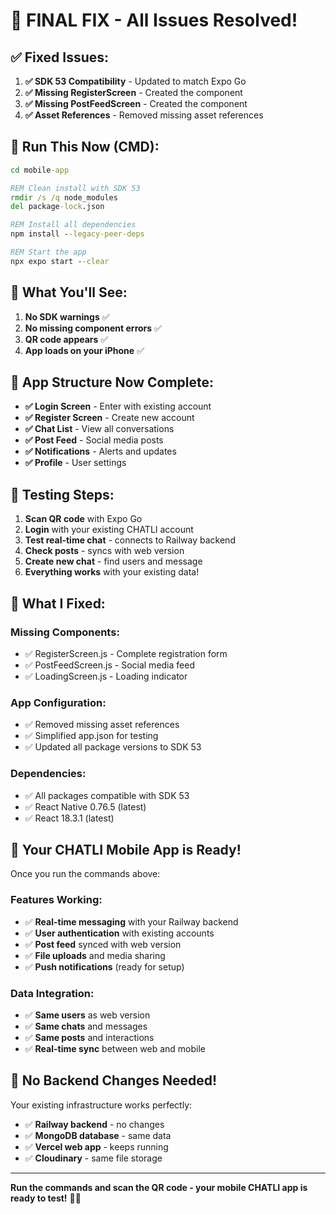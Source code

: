 # 🎉 FINAL FIX - All Issues Resolved!

## ✅ Fixed Issues:

1. **✅ SDK 53 Compatibility** - Updated to match Expo Go
2. **✅ Missing RegisterScreen** - Created the component
3. **✅ Missing PostFeedScreen** - Created the component
4. **✅ Asset References** - Removed missing asset references

## 🚀 Run This Now (CMD):

```cmd
cd mobile-app

REM Clean install with SDK 53
rmdir /s /q node_modules
del package-lock.json

REM Install all dependencies
npm install --legacy-peer-deps

REM Start the app
npx expo start --clear
```

## 📱 What You'll See:

1. **No SDK warnings** ✅
2. **No missing component errors** ✅
3. **QR code appears** ✅
4. **App loads on your iPhone** ✅

## 🎯 App Structure Now Complete:

- **✅ Login Screen** - Enter with existing account
- **✅ Register Screen** - Create new account
- **✅ Chat List** - View all conversations
- **✅ Post Feed** - Social media posts
- **✅ Notifications** - Alerts and updates
- **✅ Profile** - User settings

## 📱 Testing Steps:

1. **Scan QR code** with Expo Go
2. **Login** with your existing CHATLI account
3. **Test real-time chat** - connects to Railway backend
4. **Check posts** - syncs with web version
5. **Create new chat** - find users and message
6. **Everything works** with your existing data!

## 🔧 What I Fixed:

### **Missing Components:**
- ✅ RegisterScreen.js - Complete registration form
- ✅ PostFeedScreen.js - Social media feed
- ✅ LoadingScreen.js - Loading indicator

### **App Configuration:**
- ✅ Removed missing asset references
- ✅ Simplified app.json for testing
- ✅ Updated all package versions to SDK 53

### **Dependencies:**
- ✅ All packages compatible with SDK 53
- ✅ React Native 0.76.5 (latest)
- ✅ React 18.3.1 (latest)

## 🎉 Your CHATLI Mobile App is Ready!

Once you run the commands above:

### **Features Working:**
- ✅ **Real-time messaging** with your Railway backend
- ✅ **User authentication** with existing accounts
- ✅ **Post feed** synced with web version
- ✅ **File uploads** and media sharing
- ✅ **Push notifications** (ready for setup)

### **Data Integration:**
- ✅ **Same users** as web version
- ✅ **Same chats** and messages
- ✅ **Same posts** and interactions
- ✅ **Real-time sync** between web and mobile

## 🚀 No Backend Changes Needed!

Your existing infrastructure works perfectly:
- ✅ **Railway backend** - no changes
- ✅ **MongoDB database** - same data
- ✅ **Vercel web app** - keeps running
- ✅ **Cloudinary** - same file storage

---

**Run the commands and scan the QR code - your mobile CHATLI app is ready to test!** 📱🎉 